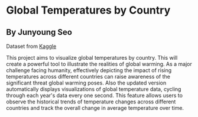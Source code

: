 # Global Temperatures by Country
## By Junyoung Seo
Dataset from [Kaggle](https://www.kaggle.com/datasets/berkeleyearth/climate-change-earth-surface-temperature-data/data)

This project aims to visualize global temperatures by country. This will create a powerful tool to illustrate the realities of global warming. As a major challenge facing humanity, effectively depicting the impact of rising temperatures across different countries can raise awareness of the significant threat global warming poses.
Also the updated version automatically displays visualizations of global temperature data, cycling through each year's data every one second. This feature allows users to observe the historical trends of temperature changes across different countries and track the overall change in average temperature over time.
